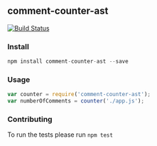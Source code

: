 ## comment-counter-ast

[![Build Status](https://travis-ci.org/gergelyke/comment-counter-ast.svg)](https://travis-ci.org/gergelyke/comment-counter-ast)

### Install

```javascript
npm install comment-counter-ast --save
```

### Usage

```javascript
var counter = require('comment-counter-ast');
var numberOfComments = counter('./app.js');
```

### Contributing

To run the tests please run `npm test`
